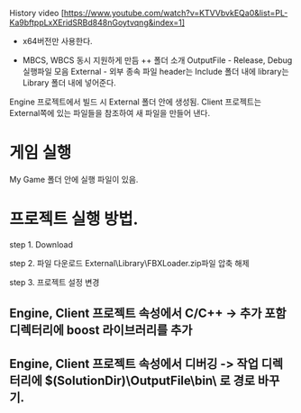 History video
[https://www.youtube.com/watch?v=KTVVbvkEQa0&list=PL-Ka9bftppLxXEridSRBd848nGoytvqng&index=1]

+ x64버전만 사용한다.

+ MBCS, WBCS 동시 지원하게 만듬
++ 폴더 소개
OutputFile - Release, Debug  실행파일 모음
External - 외부 종속 파일
 header는 Include 폴더 내에
 library는 Library 폴더 내에 넣어준다.


Engine 프로젝트에서 빌드 시 External 폴더 안에 생성됨. 
Client 프로젝트는 External쪽에 있는 파일들을 참조하여 새 파일을 만들어 낸다.

# 게임 실행
My Game 폴더 안에 실행 파일이 있음.


# 프로젝트 실행 방법.

step 1. 
Download

step 2. 파일 다운로드
External\Library\FBXLoader.zip파일 압축 해제

step 3. 프로젝트 설정 변경

## Engine, Client 프로젝트 속성에서 C/C++ -> 추가 포함 디렉터리에 boost 라이브러리를 추가

## Engine, Client 프로젝트 속성에서 디버깅 -> 작업 디렉터리에 $(SolutionDir)\OutputFile\bin\ 로 경로 바꾸기.
